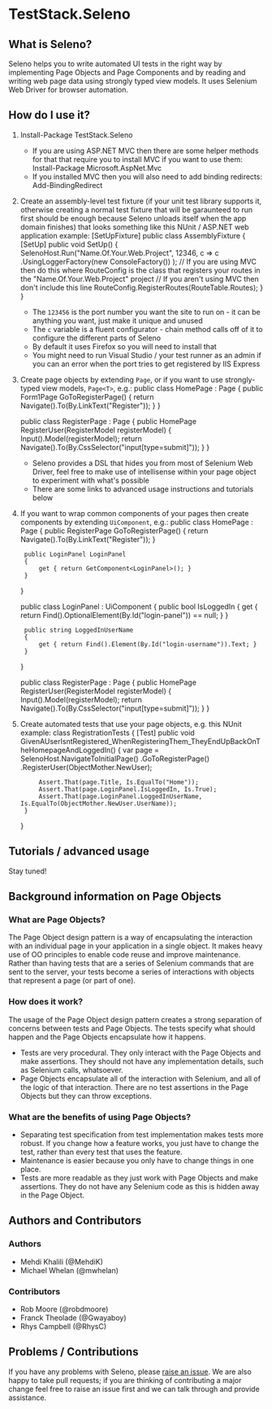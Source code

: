 # TestStack.Seleno

## What is Seleno?
Seleno helps you to write automated UI tests in the right way by implementing Page Objects and Page Components and by reading and writing web page data using strongly typed view models. It uses Selenium Web Driver for browser automation.

## How do I use it?

1. Install-Package TestStack.Seleno
	* If you are using ASP.NET MVC then there are some helper methods for that that require you to install MVC if you want to use them: Install-Package Microsoft.AspNet.Mvc
	* If you installed MVC then you will also need to add binding redirects: Add-BindingRedirect
2. Create an assembly-level test fixture (if your unit test library supports it, otherwise creating a normal test fixture that will be garaunteed to run first should be enough because Seleno unloads itself when the app domain finishes) that looks something like this NUnit / ASP.NET web application example:
    [SetUpFixture]
    public class AssemblyFixture
    {
        [SetUp]
        public void SetUp()
        {
            SelenoHost.Run("Name.Of.Your.Web.Project", 12346, c => c
                .UsingLoggerFactory(new ConsoleFactory())
            );
            // If you are using MVC then do this where RouteConfig is the class that registers your routes in the "Name.Of.Your.Web.Project" project
            // If you aren't using MVC then don't include this line
            RouteConfig.RegisterRoutes(RouteTable.Routes);
        }
    }
	* The `123456` is the port number you want the site to run on - it can be anything you want, just make it unique and unused
	* The `c` variable is a fluent configurator - chain method calls off of it to configure the different parts of Seleno
	* By default it uses Firefox so you will need to install that
	* You might need to run Visual Studio / your test runner as an admin if you can an error when the port tries to get registered by IIS Express
3. Create page objects by extending `Page`, or if you want to use strongly-typed view models, `Page<T>`, e.g.:
    public class HomePage : Page
    {
        public Form1Page GoToRegisterPage()
        {
            return Navigate().To<RegisterPage>(By.LinkText("Register"));
        }
    }
    
    public class RegisterPage : Page<RegisterModel>
    {
        public HomePage RegisterUser(RegisterModel registerModel)
        {
            Input().Model(registerModel);
            return Navigate().To<HomePage>(By.CssSelector("input[type=submit]"));
        }
    }
	* Seleno provides a DSL that hides you from most of Selenium Web Driver, feel free to make use of intellisense within your page object to experiment with what's possible
	* There are some links to advanced usage instructions and tutorials below
4. If you want to wrap common components of your pages then create components by extending `UiComponent`, e.g.:
    public class HomePage : Page
    {
        public RegisterPage GoToRegisterPage()
        {
            return Navigate().To<RegisterPage>(By.LinkText("Register"));
        }

        public LoginPanel LoginPanel
        {
            get { return GetComponent<LoginPanel>(); }
        }
    }

    public class LoginPanel : UiComponent
    {
        public bool IsLoggedIn
        {
            get { return Find().OptionalElement(By.Id("login-panel")) == null; }
        }

        public string LoggedInUserName
        {
            get { return Find().Element(By.Id("login-username")).Text; }
        }
    }

    public class RegisterPage : Page<RegisterModel>
    {
        public HomePage RegisterUser(RegisterModel registerModel)
        {
            Input().Model(registerModel);
            return Navigate().To<HomePage>(By.CssSelector("input[type=submit]"));
        }
    }
4. Create automated tests that use your page objects, e.g. this NUnit example:
    class RegistrationTests
    {
        [Test]
        public void GivenAUserIsntRegistered_WhenRegisteringThem_TheyEndUpBackOnTheHomepageAndLoggedIn()
        {
            var page = SelenoHost.NavigateToInitialPage<HomePage>()
                .GoToRegisterPage()
                .RegisterUser(ObjectMother.NewUser);

            Assert.That(page.Title, Is.EqualTo("Home"));
            Assert.That(page.LoginPanel.IsLoggedIn, Is.True);
            Assert.That(page.LoginPanel.LoggedInUserName, Is.EqualTo(ObjectMother.NewUser.UserName));
        }
    }

## Tutorials / advanced usage
Stay tuned!

## Background information on Page Objects

### What are Page Objects?
The Page Object design pattern is a way of encapsulating the interaction with an individual page in your application in a single object. It makes heavy use of OO principles to enable code reuse and improve maintenance. Rather than having tests that are a series of Selenium commands that are sent to the server, your tests become a series of interactions with objects that represent a page (or part of one).

### How does it work?
The usage of the Page Object design pattern creates a strong separation of concerns between  tests and Page Objects. The tests specify what should happen and the Page Objects encapsulate how it happens. 
* Tests are very procedural. They only interact with the Page Objects and make assertions. They should not have any implementation details, such as Selenium calls, whatsoever. 
* Page Objects encapsulate all of the interaction with Selenium, and all of the logic of that interaction. There are no test assertions in the Page Objects but they can throw exceptions.

### What are the benefits of using Page Objects?
* Separating test specification from test implementation makes tests more robust. If you change how a feature works, you just have to change the test, rather than every test that uses the feature.
* Maintenance is easier because you only have to change things in one place.
* Tests are more readable as they just work with Page Objects and make assertions. They do not have any Selenium code as this is hidden away in the Page Object. 

## Authors and Contributors

### Authors
* Mehdi Khalili (@MehdiK)
* Michael Whelan (@mwhelan)

### Contributors
* Rob Moore (@robdmoore)
* Franck Theolade (@Gwayaboy)
* Rhys Campbell (@RhysC)

## Problems / Contributions
If you have any problems with Seleno, please [raise an issue](https://github.com/TestStack/TestStack.Seleno/issues). We are also happy to take pull requests; if you are thinking of contributing a major change feel free to raise an issue first and we can talk through and provide assistance.
